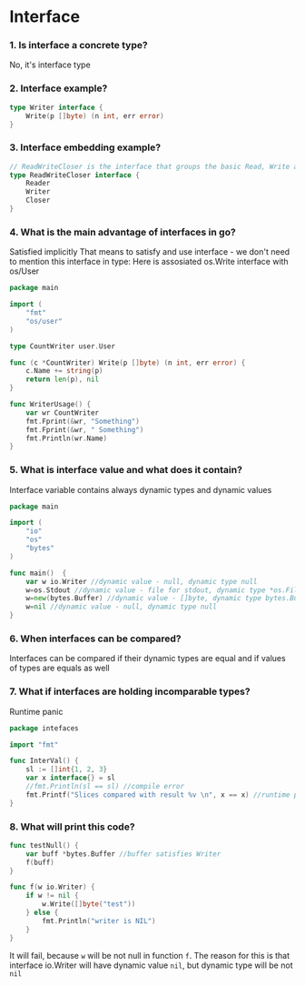# Interface

### 1. Is interface a concrete type?
No, it's interface type

### 2. Interface example?
```go
type Writer interface {
    Write(p []byte) (n int, err error)
}
```

### 3. Interface embedding example? 
```go
// ReadWriteCloser is the interface that groups the basic Read, Write and Close methods.
type ReadWriteCloser interface {
	Reader
	Writer
	Closer
}
```

### 4. What is the main advantage of interfaces in go?
Satisfied implicitly
That means to satisfy and use interface - we don't need to mention this interface in type:
Here is assosiated os.Write interface with os/User
```go
package main

import (
	"fmt"
	"os/user"
)

type CountWriter user.User

func (c *CountWriter) Write(p []byte) (n int, err error) {
	c.Name += string(p)
	return len(p), nil
}

func WriterUsage() {
	var wr CountWriter
	fmt.Fprint(&wr, "Something")
	fmt.Fprint(&wr, " Something")
	fmt.Println(wr.Name)
}

```

### 5. What is interface value and what does it contain?
Interface variable contains always dynamic types and dynamic values
```go
package main

import (
	"io"
    "os"
    "bytes"
)

func main()  {
	var w io.Writer //dynamic value - null, dynamic type null
	w=os.Stdout //dynamic value - file for stdout, dynamic type *os.File
	w=new(bytes.Buffer) //dynamic value - []byte, dynamic type bytes.Buffer
	w=nil //dynamic value - null, dynamic type null
}
```

### 6. When interfaces can be compared?
Interfaces can be compared if their dynamic types are equal and if values of types are equals as well

### 7. What if interfaces are holding incomparable types?
Runtime panic
```go
package intefaces

import "fmt"

func InterVal() {
	sl := []int{1, 2, 3}
	var x interface{} = sl
	//fmt.Println(sl == sl) //compile error 
	fmt.Printf("Slices compared with result %v \n", x == x) //runtime panic
}
```

### 8. What will print this code?
```go
func testNull() {
	var buff *bytes.Buffer //buffer satisfies Writer
	f(buff)
}

func f(w io.Writer) {
	if w != nil {
		w.Write([]byte("test"))
	} else {
		fmt.Println("writer is NIL")
	}
}
```
It will fail, because `w` will be not null in function  `f`. The reason for this is that interface io.Writer will have 
dynamic value `nil`, but dynamic type will be not `nil`